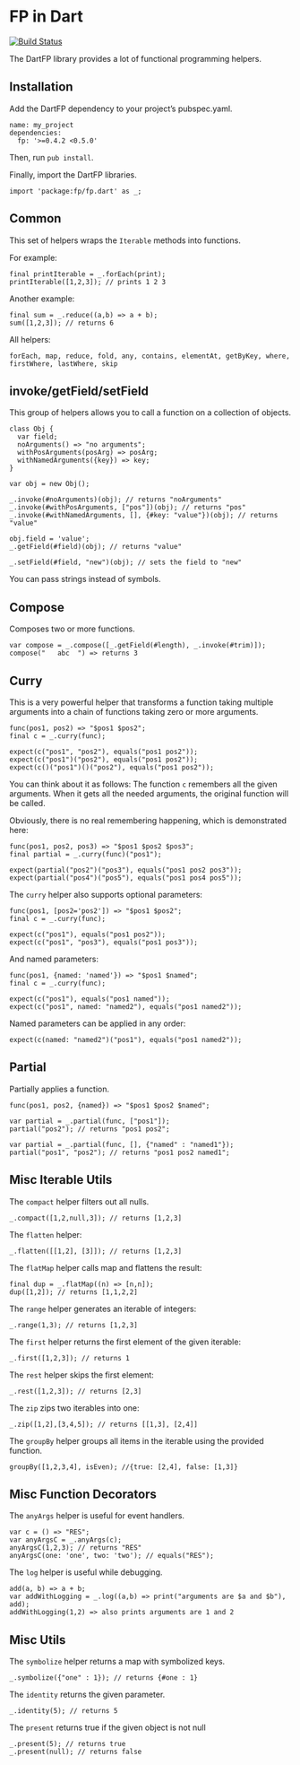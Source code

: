 # FP in Dart

[![Build Status](https://drone.io/github.com/vsavkin/fpdart/status.png)](https://drone.io/github.com/vsavkin/fpdart/latest)

The DartFP library provides a lot of functional programming helpers.

## Installation

Add the DartFP dependency to your project’s pubspec.yaml.

    name: my_project
    dependencies:
      fp: '>=0.4.2 <0.5.0'

Then, run `pub install`.

Finally, import the DartFP libraries.

    import 'package:fp/fp.dart' as _;


## Common

This set of helpers wraps the `Iterable` methods into functions.

For example:

    final printIterable = _.forEach(print);
    printIterable([1,2,3]); // prints 1 2 3

Another example:

    final sum = _.reduce((a,b) => a + b);
    sum([1,2,3]); // returns 6

All helpers:

    forEach, map, reduce, fold, any, contains, elementAt, getByKey, where, firstWhere, lastWhere, skip



## invoke/getField/setField

This group of helpers allows you to call a function on a collection of objects.

    class Obj {
      var field;
      noArguments() => "no arguments";
      withPosArguments(posArg) => posArg;
      withNamedArguments({key}) => key;
    }

    var obj = new Obj();

    _.invoke(#noArguments)(obj); // returns "noArguments"
    _.invoke(#withPosArguments, ["pos"])(obj); // returns "pos"
    _.invoke(#withNamedArguments, [], {#key: "value"})(obj); // returns "value"

    obj.field = 'value';
    _.getField(#field)(obj); // returns "value"

    _.setField(#field, "new")(obj); // sets the field to "new"

You can pass strings instead of symbols.


## Compose

Composes two or more functions.

    var compose = _.compose([_.getField(#length), _.invoke(#trim)]);
    compose("   abc  ") => returns 3




## Curry

This is a very powerful helper that transforms a function taking multiple arguments into a chain of functions taking zero or more arguments.

    func(pos1, pos2) => "$pos1 $pos2";
    final c = _.curry(func);

    expect(c("pos1", "pos2"), equals("pos1 pos2"));
    expect(c("pos1")("pos2"), equals("pos1 pos2"));
    expect(c()("pos1")()("pos2"), equals("pos1 pos2"));

You can think about it as follows:
The function `c` remembers all the given arguments. When it gets all the needed arguments, the original function will be called.

Obviously, there is no real remembering happening, which is demonstrated here:

    func(pos1, pos2, pos3) => "$pos1 $pos2 $pos3";
    final partial = _.curry(func)("pos1");

    expect(partial("pos2")("pos3"), equals("pos1 pos2 pos3"));
    expect(partial("pos4")("pos5"), equals("pos1 pos4 pos5"));


The `curry` helper also supports optional parameters:

    func(pos1, [pos2='pos2']) => "$pos1 $pos2";
    final c = _.curry(func);

    expect(c("pos1"), equals("pos1 pos2"));
    expect(c("pos1", "pos3"), equals("pos1 pos3"));

And named parameters:

    func(pos1, {named: 'named'}) => "$pos1 $named";
    final c = _.curry(func);

    expect(c("pos1"), equals("pos1 named"));
    expect(c("pos1", named: "named2"), equals("pos1 named2"));

Named parameters can be applied in any order:

    expect(c(named: "named2")("pos1"), equals("pos1 named2"));



## Partial

Partially applies a function.

    func(pos1, pos2, {named}) => "$pos1 $pos2 $named";

    var partial = _.partial(func, ["pos1"]);
    partial("pos2"); // returns "pos1 pos2";

    var partial = _.partial(func, [], {"named" : "named1"});
    partial("pos1", "pos2"); // returns "pos1 pos2 named1";



## Misc Iterable Utils

The `compact` helper filters out all nulls.

    _.compact([1,2,null,3]); // returns [1,2,3]

The `flatten` helper:

    _.flatten([[1,2], [3]]); // returns [1,2,3]

The `flatMap` helper calls map and flattens the result:

    final dup = _.flatMap((n) => [n,n]);
    dup([1,2]); // returns [1,1,2,2]

The `range` helper generates an iterable of integers:

    _.range(1,3); // returns [1,2,3]

The `first` helper returns the first element of the given iterable:

    _.first([1,2,3]); // returns 1

The `rest` helper skips the first element:

    _.rest([1,2,3]); // returns [2,3]

The `zip` zips two iterables into one:

    _.zip([1,2],[3,4,5]); // returns [[1,3], [2,4]]

The `groupBy` helper groups all items in the iterable using the provided function.

    groupBy([1,2,3,4], isEven); //{true: [2,4], false: [1,3]}



## Misc Function Decorators

The `anyArgs` helper is useful for event handlers.

    var c = () => "RES";
    var anyArgsC = _.anyArgs(c);
    anyArgsC(1,2,3); // returns "RES"
    anyArgsC(one: 'one', two: 'two'); // equals("RES");

The `log` helper is useful while debugging.

    add(a, b) => a + b;
    var addWithLogging = _.log((a,b) => print("arguments are $a and $b"), add);
    addWithLogging(1,2) => also prints arguments are 1 and 2


## Misc Utils

The `symbolize` helper returns a map with symbolized keys.

    _.symbolize({"one" : 1}); // returns {#one : 1}

The `identity` returns the given parameter.

    _.identity(5); // returns 5

The `present` returns true if the given object is not null

    _.present(5); // returns true
    _.present(null); // returns false
